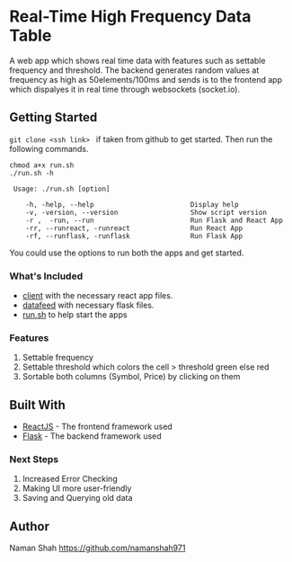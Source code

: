 # Real-Time High Frequency Data Table 

A web app which shows real time data with features such as settable frequency and threshold. 
The backend generates random values at frequency as high as 50elements/100ms and sends is to the frontend app which dispalyes it in real time through websockets (socket.io).

## Getting Started

``git clone <ssh link> `` if taken from github to get started. Then run the following commands.
```
chmod a+x run.sh
./run.sh -h
```
```
 Usage: ./run.sh [option]

    -h, -help, --help                        Display help
    -v, -version, --version                  Show script version
    -r ,  -run, --run                        Run Flask and React App
    -rr, --runreact, -runreact               Run React App
    -rf, --runflask, -runflask               Run Flask App
```
You could use the options to run both the apps and get started. 

### What's Included

* [client](client) with the necessary react app files.
* [datafeed](datafeed) with necessary flask files.
* [run.sh](run.sh) to help start the apps

### Features

1. Settable frequency
2. Settable threshold which colors the cell > threshold green else red
3. Sortable both columns (Symbol, Price) by clicking on them 

## Built With

* [ReactJS](https://reactjs.org/docs/getting-started.html) - The frontend framework used
* [Flask](https://flask.palletsprojects.com/en/1.0.x/) - The backend framework used

### Next Steps
1. Increased Error Checking
2. Making UI more user-friendly
3. Saving and Querying old data

## Author
Naman Shah https://github.com/namanshah971



